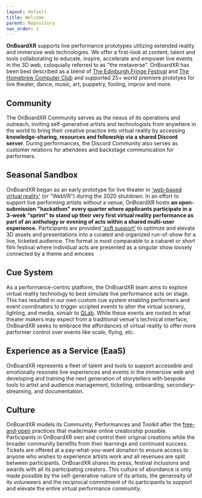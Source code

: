 ```yaml
---
layout: default
title: Welcome
parent: Repository
nav_order: 1
---
```


**OnBoardXR** supports live performance prototypes utilizing extended reality and immersive web technologies. We offer a first-look at content, talent and tools collaborating to educate, inspire, accelerate and empower live events in the 3D web, coloquially referred to as "the metaverse". OnBoardXR has been best described as a blend of [The Edinburgh Fringe Festival](https://en.wikipedia.org/wiki/Edinburgh_Festival_Fringe) and [The Homebrew Computer Club](https://en.wikipedia.org/wiki/Homebrew_Computer_Club) and supported 25+ world premiere prototyes for live theater, dance, music, art, puppetry, fooling, improv and more.

## Community
The OnBoardXR Community serves as the nexus of its operations and outreach, inviting self-generative artists and technologists from anywhere in the world to bring their creative practice into virtual reality by accessing **knowledge-sharing, resources and fellowship via a shared Discord server**. During performances, the Discord Community also serves as customer relations for attendees and backstage communication for performers. 

## Seasonal Sandbox
OnBoardXR began as an early prototype for live theater in ['web-based virtual reality'](https://en.wikipedia.org/wiki/WebXR) (or "WebVR") during the 2020 shutdown. In an effort to support live performing artists without a venue, OnBoardXR hosts **an open-submission "hackathon" every quarter where applicants participate in a 3-week "sprint" to stand up their very first virtual reality performance as part of an anthology or evening of acts within a shared multi-user experience.** Participants are provided ['soft support']() to optimize and elevate 3D assets and presentations into a curated and organized run-of-show for a live, ticketed audience. The format is most comparable to a cabaret or short film festival where individual acts are presented as a singular show loosely connected by a theme and emcees  

## Cue System
As a performance-centric platform, the OnBoardXR team aims to explore virtual reality technology to best simulate live performance acts on stage. This has resulted in our own custom cue system enabling performers and event coordinators to trigger scripted events to alter the virtual scenery, lighting, and media, simialr to [QLab](https://en.wikipedia.org/wiki/QLab). While these events are rooted in what theater makers may expect from a traditional venue's technical interface, OnBoardXR seeks to embrace the affordances of virtual reality to offer more performer control over events like scale, flying, etc. 

## Experience as a Service (EaaS)
OnBoardXR represents a fleet of talent and tools to support accessible and emotionally resonate live experiences and events in the immersive web and developing and training the next generation of storytellers with bespoke tools to artist and audience management, ticketing, onboarding, secondary-streaming, and documentation.  

## Culture
OnBoardXR models its Community, Performances and Toolkit after the [free-and-open](https://en.wikipedia.org/wiki/Open_source#%22Open%22_versus_%22free%22_versus_%22free_and_open%22) practices that made/make online creatorship possible. Participants in OnBoardXR own and control their original creations while the broader community benefits from their learnings and continued success. Tickets are offered at a pay-what-you-want donation to ensure access to anyone who wishes to experience artists work and all revenues are split between participants. OnBoardXR shares its press, festival inclusions and awards with all its participating creators. This culture of abundance is only made possible by the self-generative nature of its artists, the generosity of its voluneeers and the reciprocal commitment of its participants to support and elevate the entire virtual performance community. 
